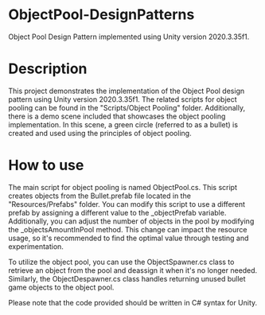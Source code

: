 # ObjectPool-DesignPatterns
Object Pool Design Pattern implemented using Unity version 2020.3.35f1.

# Description
This project demonstrates the implementation of the Object Pool design pattern using Unity version 2020.3.35f1. The related scripts for object pooling can be found in the "Scripts/Object Pooling" folder. Additionally, there is a demo scene included that showcases the object pooling implementation. In this scene, a green circle (referred to as a bullet) is created and used using the principles of object pooling.

# How to use
The main script for object pooling is named ObjectPool.cs. This script creates objects from the Bullet.prefab file located in the "Resources/Prefabs" folder. You can modify this script to use a different prefab by assigning a different value to the _objectPrefab variable. Additionally, you can adjust the number of objects in the pool by modifying the _objectsAmountInPool method. This change can impact the resource usage, so it's recommended to find the optimal value through testing and experimentation.

To utilize the object pool, you can use the ObjectSpawner.cs class to retrieve an object from the pool and deassign it when it's no longer needed. Similarly, the ObjectDespawner.cs class handles returning unused bullet game objects to the object pool.

Please note that the code provided should be written in C# syntax for Unity.

